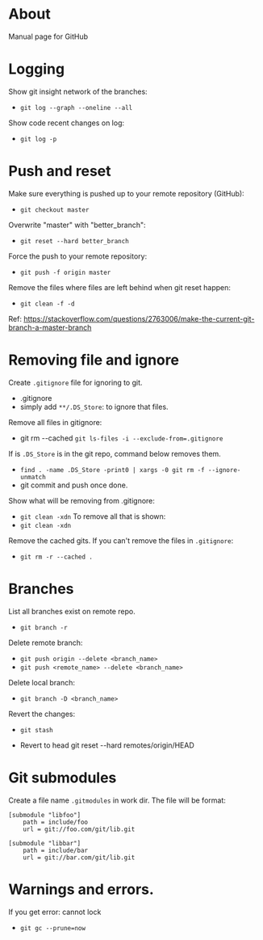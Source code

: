 # About

Manual page for GitHub

# Logging

Show git insight network of the branches:
- `git log --graph --oneline --all`

Show code recent changes on log:
- `git log -p`

# Push and reset

Make sure everything is pushed up to your remote repository (GitHub):
- `git checkout master`

Overwrite "master" with "better_branch":
- `git reset --hard better_branch`

Force the push to your remote repository:
- `git push -f origin master`

Remove the files where files are left behind when git reset happen:
- `git clean -f -d`

Ref: <https://stackoverflow.com/questions/2763006/make-the-current-git-branch-a-master-branch> 

# Removing file and ignore

Create `.gitignore` file for ignoring to git.
- .gitignore
- simply add `**/.DS_Store`: to ignore that files.

Remove all files in gitignore:
- git rm --cached `git ls-files -i --exclude-from=.gitignore`

If is `.DS_Store` is in the git repo, command below removes them.
- `find . -name .DS_Store -print0 | xargs -0 git rm -f --ignore-unmatch`
- git commit and push once done.

Show what will be removing from .gitignore:
- `git clean -xdn` 
To remove all that is shown:
- `git clean -xdn`

Remove the cached gits.
If you can't remove the files in `.gitignore`:
- `git rm -r --cached .`

# Branches

List all branches exist on remote repo.
- `git branch -r`

Delete remote branch:
- `git push origin --delete <branch_name>`
- `git push <remote_name> --delete <branch_name>`

Delete local branch:
- `git branch -D <branch_name>`

Revert the changes:
- `git stash`

- Revert to head
git reset --hard remotes/origin/HEAD

# Git submodules

Create a file name `.gitmodules` in work dir.
The file will be format:
```
[submodule "libfoo"]
	path = include/foo
	url = git://foo.com/git/lib.git

[submodule "libbar"]
	path = include/bar
	url = git://bar.com/git/lib.git
```

# Warnings and errors.

If you get error: cannot lock
- `git gc --prune=now`
